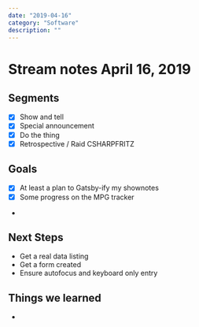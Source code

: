 ```yaml
---
date: "2019-04-16"
category: "Software"
description: ""
---
```


# Stream notes April 16, 2019

## Segments

- [x] Show and tell
- [x] Special announcement
- [x] Do the thing
- [x] Retrospective / Raid CSHARPFRITZ

## Goals

- [x] At least a plan to Gatsby-ify my shownotes
- [x] Some progress on the MPG tracker
-

## Next Steps

- Get a real data listing
- Get a form created
- Ensure autofocus and keyboard only entry

## Things we learned

-
